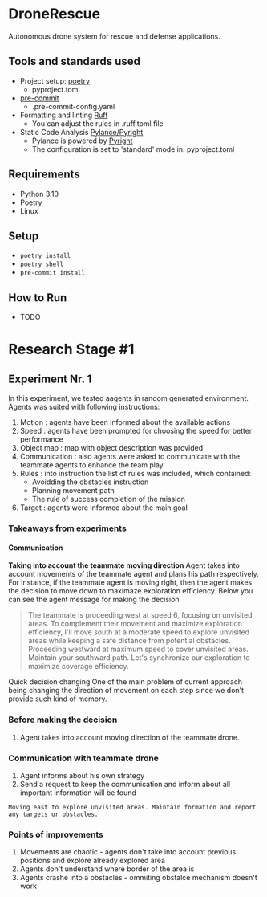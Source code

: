 # DroneRescue
Autonomous drone system for rescue and defense applications.

## Tools and standards used

- Project setup: [poetry](https://python-poetry.org/)
  - pyproject.toml
- [pre-commit](https://pre-commit.com/)
  - .pre-commit-config.yaml
- Formatting and linting [Ruff](https://github.com/astral-sh/ruff)
  - You can adjust the rules in .ruff.toml file
- Static Code Analysis [Pylance/Pyright](https://marketplace.visualstudio.com/items?itemName=ms-python.vscode-pylance)
  - Pylance is powered by [Pyright](https://github.com/microsoft/pyright/tree/main)
  - The configuration is set to 'standard' mode in: pyproject.toml
 
## Requirements

- Python 3.10
- Poetry
- Linux

## Setup

- `poetry install`
- `poetry shell`
- `pre-commit install`

## How to Run
- TODO


# Research Stage #1

## Experiment Nr. 1
In this experiment, we tested aagents in random generated environment. Agents was suited with following instructions:
1. Motion : agents have been informed about the available actions
2. Speed : agents have been prompted for choosing the speed for better performance
3. Object map : map with object description was provided
4. Communication : also agents were asked to communicate with the teammate agents to enhance the team play
5. Rules : into instruction the list of rules was included, which contained:
   - Avoidding the obstacles instruction
   - Planning movement path
   - The rule of success completion of the mission
7. Target : agents were informed about the main goal

### Takeaways from experiments

#### Communication
**Taking into account the teammate moving direction**
Agent takes into account movements of the teammate agent and plans his path respectively. For instance, if the teammate agent is moving right, then the agent makes the decision to move down to maximaze exploration efficiency. Below you can see the agent message for making the decision 
> The teammate is proceeding west at speed 6, focusing on unvisited areas. To complement their movement and maximize exploration efficiency, I'll move south at a moderate speed to explore unvisited areas while keeping a safe distance from potential obstacles.
> Proceeding westward at maximum speed to cover unvisited areas. Maintain your southward path. Let's synchronize our exploration to maximize coverage efficiency.

Quick decision changing
One of the main problem of current approach being changing the direction of movement on each step since we don't provide such kind of memory.

### Before making the decision
1. Agent takes into account moving direction of the teammate drone.

### Communication with teammate drone
1. Agent informs about his own strategy
2. Send a request to keep the communication and inform about all important information will be found
```
Moving east to explore unvisited areas. Maintain formation and report any targets or obstacles.
```

### Points of improvements
1. Movements are chaotic - agents don't take into account previous positions and explore already explored area
2. Agents don't understand where border of the area is
3. Agents crashe into a obstacles - ommiting obstalce mechanism doesn't work

